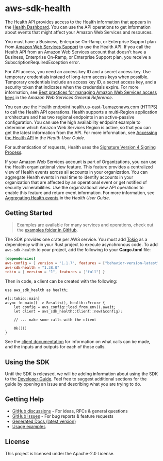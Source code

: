 # aws-sdk-health

The Health API provides access to the Health information that appears in the [Health Dashboard](https://health.aws.amazon.com/health/home). You can use the API operations to get information about events that might affect your Amazon Web Services and resources.

You must have a Business, Enterprise On-Ramp, or Enterprise Support plan from [Amazon Web Services Support](http://aws.amazon.com/premiumsupport/) to use the Health API. If you call the Health API from an Amazon Web Services account that doesn't have a Business, Enterprise On-Ramp, or Enterprise Support plan, you receive a SubscriptionRequiredException error.

For API access, you need an access key ID and a secret access key. Use temporary credentials instead of long-term access keys when possible. Temporary credentials include an access key ID, a secret access key, and a security token that indicates when the credentials expire. For more information, see [Best practices for managing Amazon Web Services access keys](https://docs.aws.amazon.com/general/latest/gr/aws-access-keys-best-practices.html) in the _Amazon Web Services General Reference_.

You can use the Health endpoint health.us-east-1.amazonaws.com (HTTPS) to call the Health API operations. Health supports a multi-Region application architecture and has two regional endpoints in an active-passive configuration. You can use the high availability endpoint example to determine which Amazon Web Services Region is active, so that you can get the latest information from the API. For more information, see [Accessing the Health API](https://docs.aws.amazon.com/health/latest/ug/health-api.html) in the _Health User Guide_.

For authentication of requests, Health uses the [Signature Version 4 Signing Process](https://docs.aws.amazon.com/general/latest/gr/signature-version-4.html).

If your Amazon Web Services account is part of Organizations, you can use the Health organizational view feature. This feature provides a centralized view of Health events across all accounts in your organization. You can aggregate Health events in real time to identify accounts in your organization that are affected by an operational event or get notified of security vulnerabilities. Use the organizational view API operations to enable this feature and return event information. For more information, see [Aggregating Health events](https://docs.aws.amazon.com/health/latest/ug/aggregate-events.html) in the _Health User Guide_.

## Getting Started

> Examples are available for many services and operations, check out the
> [examples folder in GitHub](https://github.com/awslabs/aws-sdk-rust/tree/main/examples).

The SDK provides one crate per AWS service. You must add [Tokio](https://crates.io/crates/tokio)
as a dependency within your Rust project to execute asynchronous code. To add `aws-sdk-health` to
your project, add the following to your **Cargo.toml** file:

```toml
[dependencies]
aws-config = { version = "1.1.7", features = ["behavior-version-latest"] }
aws-sdk-health = "1.38.0"
tokio = { version = "1", features = ["full"] }
```

Then in code, a client can be created with the following:

```rust,no_run
use aws_sdk_health as health;

#[::tokio::main]
async fn main() -> Result<(), health::Error> {
    let config = aws_config::load_from_env().await;
    let client = aws_sdk_health::Client::new(&config);

    // ... make some calls with the client

    Ok(())
}
```

See the [client documentation](https://docs.rs/aws-sdk-health/latest/aws_sdk_health/client/struct.Client.html)
for information on what calls can be made, and the inputs and outputs for each of those calls.

## Using the SDK

Until the SDK is released, we will be adding information about using the SDK to the
[Developer Guide](https://docs.aws.amazon.com/sdk-for-rust/latest/dg/welcome.html). Feel free to suggest
additional sections for the guide by opening an issue and describing what you are trying to do.

## Getting Help

* [GitHub discussions](https://github.com/awslabs/aws-sdk-rust/discussions) - For ideas, RFCs & general questions
* [GitHub issues](https://github.com/awslabs/aws-sdk-rust/issues/new/choose) - For bug reports & feature requests
* [Generated Docs (latest version)](https://awslabs.github.io/aws-sdk-rust/)
* [Usage examples](https://github.com/awslabs/aws-sdk-rust/tree/main/examples)

## License

This project is licensed under the Apache-2.0 License.

